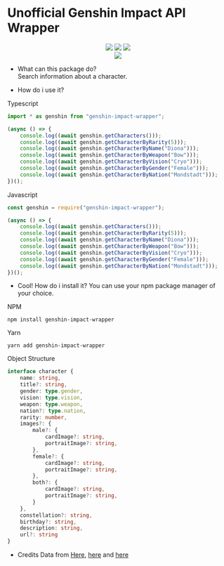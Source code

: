 # Unofficial Genshin Impact API Wrapper

<div align="center">
    <a href="https://www.npmjs.com/package/genshin-impact-wrapper"><img src="https://img.shields.io/npm/v/genshin-impact-wrapper"></a>
    <a href="https://www.npmjs.com/package/genshin-impact-wrapper"><img src="https://img.shields.io/npm/dm/genshin-impact-wrapper"></a>
    <a href="https://github.com/xhayper/genshin-impact-wrapper/blob/master/LICENSE"><img src="https://img.shields.io/npm/l/genshin-impact-wrapper"></a>
</div>
<div align="center">
    <a href="https://www.npmjs.com/package/genshin-impact-wrapper"><img src="https://nodei.co/npm/genshin-impact-wrapper.png?stars=true"></a>
</div>

* What can this package do?
<br>Search information about a character.

* How do i use it?

Typescript

```typescript
import * as genshin from "genshin-impact-wrapper";

(async () => {
    console.log((await genshin.getCharacters()));
    console.log((await genshin.getCharacterByRarity(5)));
    console.log((await genshin.getCharacterByName("Diona")));
    console.log((await genshin.getCharacterByWeapon("Bow")));
    console.log((await genshin.getCharacterByVision("Cryo")));
    console.log((await genshin.getCharacterByGender("Female")));
    console.log((await genshin.getCharacterByNation("Mondstadt")));
})();
```

Javascript

```javascript
const genshin = require("genshin-impact-wrapper");

(async () => {
    console.log((await genshin.getCharacters()));
    console.log((await genshin.getCharacterByRarity(5)));
    console.log((await genshin.getCharacterByName("Diona")));
    console.log((await genshin.getCharacterByWeapon("Bow")));
    console.log((await genshin.getCharacterByVision("Cryo")));
    console.log((await genshin.getCharacterByGender("Female")));
    console.log((await genshin.getCharacterByNation("Mondstadt")));
})();
```

* Cool! How do i install it?
You can use your npm package manager of your choice.

NPM
```
npm install genshin-impact-wrapper
```

Yarn
```
yarn add genshin-impact-wrapper
```

Object Structure
```typescript
interface character {
    name: string,
    title?: string,
    gender: type.gender,
    vision: type.vision,
    weapon: type.weapon,
    nation?: type.nation,
    rarity: number,
    images?: {
        male?: {
            cardImage?: string,
            portraitImage?: string,
        },
        female?: {
            cardImage?: string,
            portraitImage?: string,
        },
        both?: {
            cardImage?: string,
            portraitImage?: string,
        }
    },
    constellation?: string,
    birthday?: string,
    description: string,
    url?: string
}
```

* Credits
Data from [Here](https://github.com/AkenoSann/genshin-impact-api), [here](https://github.com/HerixOfficial/genshin-impact) and [here](https://genshin-impact.fandom.com/)